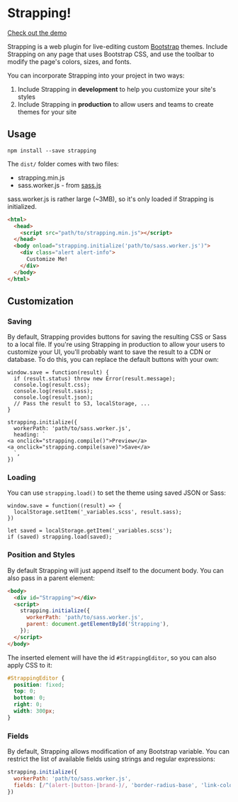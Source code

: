 # Strapping!

[Check out the demo](https://bobby-brennan.github.io/strapping)

Strapping is a web plugin for live-editing custom [Bootstrap](http://getbootstrap.com) themes.
Include Strapping on any page that uses Bootstrap CSS, and use the toolbar to modify the page's
colors, sizes, and fonts.

You can incorporate Strapping into your project in two ways:

1. Include Strapping in **development** to help you customize your site's styles
2. Include Strapping in **production** to allow users and teams to create themes for your site

## Usage
```
npm install --save strapping
```

The `dist/` folder comes with two files:

* strapping.min.js
* sass.worker.js - from [sass.js](http://github.com/medialize/sass.js)

sass.worker.js is rather large (~3MB), so it's only loaded if Strapping
is initialized.

```html
<html>
  <head>
    <script src="path/to/strapping.min.js"></script>
  </head>
  <body onload="strapping.initialize('path/to/sass.worker.js')">
    <div class="alert alert-info">
      Customize Me!
    </div>
  </body>
</html>
```

## Customization

### Saving
By default, Strapping provides buttons for saving the resulting CSS or Sass to a local file.
If you're using Strapping in production to allow your users to customize your UI, you'll probably
want to save the result to a CDN or database. To do this, you can replace the default buttons
with your own:
```
window.save = function(result) {
  if (result.status) throw new Error(result.message);
  console.log(result.css);
  console.log(result.sass);
  console.log(result.json);
  // Pass the result to S3, localStorage, ...
}

strapping.initialize({
  workerPath: 'path/to/sass.worker.js',
  heading: `
<a onclick="strapping.compile()">Preview</a>
<a onclick="strapping.compile(save)">Save</a>
  `,
})
```

### Loading
You can use `strapping.load()` to set the theme using saved JSON or Sass:

```
window.save = function((result) => {
  localStorage.setItem('_variables.scss', result.sass);
})

let saved = localStorage.getItem('_variables.scss');
if (saved) strapping.load(saved);
```

### Position and Styles
By default Strapping will just append itself to the document body. You can also pass
in a parent element:

```html
<body>
  <div id="Strapping"></div>
  <script>
    strapping.initialize({
      workerPath: 'path/to/sass.worker.js',
      parent: document.getElementById('Strapping'),
    });
  </script>
</body>
```

The inserted element will have the id `#StrappingEditor`, so you can also apply CSS to it:

```css
#StrappingEditor {
  position: fixed;
  top: 0;
  bottom: 0;
  right: 0;
  width: 300px;
}
```

### Fields
By default, Strapping allows modification of any Bootstrap variable. You can restrict the list
of available fields using strings and regular expressions:

```js
strapping.initialize({
  workerPath: 'path/to/sass.worker.js',
  fields: [/^(alert-|button-|brand-)/, 'border-radius-base', 'link-color'],
})
```

